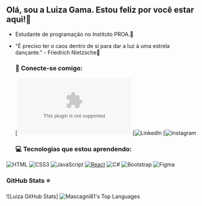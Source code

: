 ## Olá, sou a Luiza Gama. Estou feliz por você estar aqui!👋

- Estudante de programação no Instituto PROA.💙
- "É preciso ter o caos dentro de si para dar a luz à uma estrela dançante." - Friedrich Nietzsche🌟
  <br>
  ###  📧 Conecte-se comigo:
  [![Gmail](luizamgama11@gmail.com)
  [![LinkedIn](https://www.linkedin.com/in/luiza-gama-3274a1254?utm_source=share&utm_campaign=share_via&utm_content=profile&utm_medium=android_app)
  [![Instagram](https://www.instagram.com/gama.luh?igsh=MWp5ZjIxZWt3MnE1Ng==)


  ### 💻  Tecnologias que estou aprendendo:

![HTML](https://img.shields.io/badge/HTML-000?style=for-the-badge&logo=html5&logoColor=30A3DC)
![CSS3](https://img.shields.io/badge/CSS-000?style=for-the-badge&logo=css3&logoColor=E94D5F)
![JavaScript](https://img.shields.io/badge/JavaScript-000?style=for-the-badge&logo=javascript&logoColor=30A3DC)
[![React](https://img.shields.io/badge/React-%2320232a.svg?logo=react&logoColor=%2361DAFB)](#)
![C#](https://img.shields.io/badge/C%23-000?style=for-the-badge&logo=c-sharp&logoColor=823085)
![Bootstrap](https://img.shields.io/badge/-boostrap-black?style=for-the-badge&logo=bootstrap&labelColor=black)
![Figma](https://img.shields.io/badge/Figma-black?style=for-the-badge&logo=figma&logoColor=E94D5F)

### GitHub Stats ⭐
![Luiza GitHub Stats]
![Mascagni81's Top Languages](https://github-readme-stats.vercel.app/api/top-langs/?username=madusales&theme=midnight-purple&show_icons=true&hide_border=true&layout=compact&hide_title=true)


